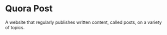 # Quora Post 
A website that regularly publishes written content, called posts, on a variety of topics.
